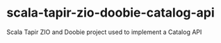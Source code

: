 # scala-tapir-zio-doobie-catalog-api
Scala Tapir ZIO and Doobie project used to implement a Catalog API
